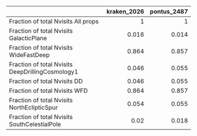 |                                                  |   kraken_2026 |   pontus_2487 |
|:-------------------------------------------------|--------------:|--------------:|
| Fraction of total Nvisits All props              |         1     |         1     |
| Fraction of total Nvisits GalacticPlane          |         0.016 |         0.014 |
| Fraction of total Nvisits WideFastDeep           |         0.864 |         0.857 |
| Fraction of total Nvisits DeepDrillingCosmology1 |         0.046 |         0.055 |
| Fraction of total Nvisits DD                     |         0.046 |         0.055 |
| Fraction of total Nvisits WFD                    |         0.864 |         0.857 |
| Fraction of total Nvisits NorthEclipticSpur      |         0.054 |         0.055 |
| Fraction of total Nvisits SouthCelestialPole     |         0.02  |         0.018 |
